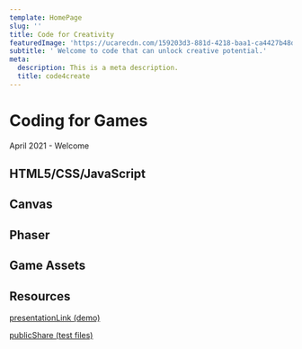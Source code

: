 ```yaml
---
template: HomePage
slug: ''
title: Code for Creativity
featuredImage: 'https://ucarecdn.com/159203d3-881d-4218-baa1-ca4427b48d0d/'
subtitle: ' Welcome to code that can unlock creative potential.'
meta:
  description: This is a meta description.
  title: code4create
---
```


# Coding for Games
April 2021 - Welcome

## HTML5/CSS/JavaScript

## Canvas

## Phaser

## Game Assets

## Resources

[presentationLink (demo)](https://1drv.ms/b/s!AnjRzRZrsottlrgrgshMfX6gXuD4cg?e=Wo98F0)

 [publicShare (test files)](https://1drv.ms/u/s!AnjRzRZrsottlrgqE4l9Rdhzoyasng?e=UWOesI)

  